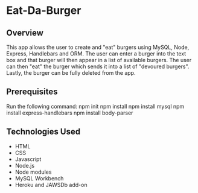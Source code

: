 # Eat-Da-Burger
## Overview
This app allows the user to create and "eat" burgers using MySQL, Node, Express, Handlebars and ORM.  The user can enter a burger into the text box and that burger will then appear in a list of available burgers. The user can then "eat" the burger which sends it into a list of "devoured burgers". Lastly, the burger can be fully deleted from the app. 

## Prerequisites
Run the following command:
npm init
npm install
npm install mysql
npm install express-handlebars
npm install body-parser


## Technologies Used
* HTML
* CSS
* Javascript
* Node.js
* Node modules
* MySQL Workbench
* Heroku and JAWSDb add-on
